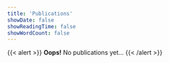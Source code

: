 ```yaml
---
title: 'Publications'
showDate: false
showReadingTime: false
showWordCount: false
---
```


{{< alert >}}
**Oops!** No publications yet...
{{< /alert >}}